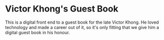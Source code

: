 # Victor Khong's Guest Book

This is a digital front end to a guest book for the late Victor Khong. He loved technology and made a career out of it, so it's only fitting that we give him a digital guest book in his honour.
